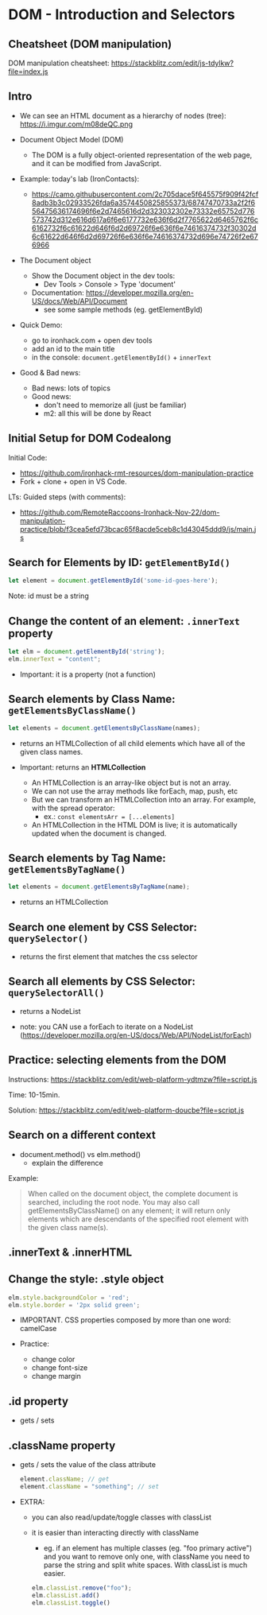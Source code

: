 
# DOM - Introduction and Selectors


<!---

Status: ready


TO-DO:
- simplify: remove all concepts that are not used in the lab


--->





## Cheatsheet (DOM manipulation)


DOM manipulation cheatsheet:
https://stackblitz.com/edit/js-tdylkw?file=index.js
<!-- @todo: convert to a gist -->





## Intro

- We can see an HTML document as a hierarchy of nodes (tree): https://i.imgur.com/m08deQC.png


- Document Object Model (DOM)
  - The DOM is a fully object-oriented representation of the web page, and it can be modified from JavaScript.


- Example: today's lab (IronContacts): 
  - https://camo.githubusercontent.com/2c705dace5f645575f909f42fcf8adb3b3c02933526fda6a3574450825855373/68747470733a2f2f656475636174696f6e2d7465616d2d323032302e73332e65752d776573742d312e616d617a6f6e6177732e636f6d2f7765622d6465762f6c6162732f6c61622d646f6d2d69726f6e636f6e74616374732f30302d6c61622d646f6d2d69726f6e636f6e74616374732d696e74726f2e676966



- The Document object
  - Show the Document object in the dev tools:
    - Dev Tools > Console > Type 'document'
  - Documentation: https://developer.mozilla.org/en-US/docs/Web/API/Document
    - see some sample methods (eg. getElementById)


- Quick Demo:
  - go to ironhack.com + open dev tools
  - add an id to the main title
  - in the console: `document.getElementById()` + `innerText`


- Good & Bad news:
  - Bad news: lots of topics
  - Good news:
    - don't need to memorize all (just be familiar)
    - m2: all this will be done by React




## Initial Setup for DOM Codealong


Initial Code:
- https://github.com/ironhack-rmt-resources/dom-manipulation-practice
- Fork + clone + open in VS Code.



LTs: Guided steps (with comments):
  <!-- @LT: follow this steps -->
- https://github.com/RemoteRaccoons-Ironhack-Nov-22/dom-manipulation-practice/blob/f3cea5efd73bcac65f8acde5ceb8c1d43045ddd9/js/main.js




## Search for Elements by ID: `getElementById()`

```js
let element = document.getElementById('some-id-goes-here');
```

Note: id must be a string




## Change the content of an element: `.innerText` property


```js
let elm = document.getElementById('string');
elm.innerText = "content";
```

- Important: it is a property (not a function)




## Search elements by Class Name: `getElementsByClassName()`

```js
let elements = document.getElementsByClassName(names);
```

- returns an HTMLCollection of all child elements which have all of the given class names.


- Important: returns an **HTMLCollection**
  - An HTMLCollection is an array-like object but is not an array.
  - We can not use the array methods like forEach, map, push, etc
  - But we can transform an HTMLCollection into an array. For example, with the spread operator:
      - ex.: ` const elementsArr = [...elements] `
  - An HTMLCollection in the HTML DOM is live; it is automatically updated when the document is changed.




## Search elements by Tag Name: `getElementsByTagName()`

```js
let elements = document.getElementsByTagName(name);
```

- returns an HTMLCollection



##  Search one element by CSS Selector: `querySelector()`

- returns the first element that matches the css selector



## Search all elements by CSS Selector: `querySelectorAll()`

- returns a NodeList

- note: you CAN use a forEach to iterate on a NodeList
  (https://developer.mozilla.org/en-US/docs/Web/API/NodeList/forEach)




## Practice: selecting elements from the DOM

<!--
@LT:
- before doing the exercise, make a quick demo on how to change the style
- ex. elm.style.background = "orange"
-->

Instructions: https://stackblitz.com/edit/web-platform-ydtmzw?file=script.js

Time: 10-15min.

Solution: https://stackblitz.com/edit/web-platform-doucbe?file=script.js




## Search on a different context


- document.method() vs elm.method()
  - explain the difference


Example:

> When called on the document object, the complete document is searched, including the root node. You may also call getElementsByClassName() on any element; it will return only elements which are descendants of the specified root element with the given class name(s).





## .innerText & .innerHTML




## Change the style: .style object

```js
elm.style.backgroundColor = 'red';
elm.style.border = '2px solid green';
```

- IMPORTANT. CSS properties composed by more than one word: camelCase

- Practice:
  - change color
  - change font-size
  - change margin




## .id property

- gets / sets




## .className property

- gets / sets the value of the class attribute

  ```js
  element.className; // get
  element.className = "something"; // set
  ```



- EXTRA:
  - you can also read/update/toggle classes with classList
  - it is easier than interacting directly with className
    - eg. if an element has multiple classes (eg. "foo primary active") and you want to remove only one, with className you need to parse the string and split white spaces. With classList is much easier.

    ```js
    elm.classList.remove("foo");
    elm.classList.add()
    elm.classList.toggle()
    ```


